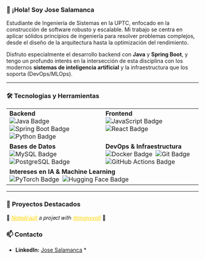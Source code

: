 ### 👋 ¡Hola! Soy Jose Salamanca

Estudiante de Ingeniería de Sistemas en la UPTC, enfocado en la construcción de software robusto y escalable. Mi trabajo se centra en aplicar sólidos principios de ingeniería para resolver problemas complejos, desde el diseño de la arquitectura hasta la optimización del rendimiento.

Disfruto especialmente el desarrollo backend con **Java** y **Spring Boot**, y tengo un profundo interés en la intersección de esta disciplina con los modernos **sistemas de inteligencia artificial** y la infraestructura que los soporta (DevOps/MLOps).

---

### 🛠️ Tecnologías y Herramientas

<table>
  <tr>
    <td valign="top" width="50%">
      <strong>Backend</strong><br>
      <img src="https://img.shields.io/badge/Java-007396?style=for-the-badge&logo=java&logoColor=white" alt="Java Badge"/>&nbsp;
      <img src="https://img.shields.io/badge/Spring%20Boot-6DB33F?style=for-the-badge&logo=spring-boot&logoColor=white" alt="Spring Boot Badge"/>&nbsp;
      <img src="https://img.shields.io/badge/Python-3776AB?style=for-the-badge&logo=python&logoColor=white" alt="Python Badge"/>&nbsp;
    </td>
    <td valign="top" width="50%">
      <strong>Frontend</strong><br>
      <img src="https://img.shields.io/badge/JavaScript-F7DF1E?style=for-the-badge&logo=javascript&logoColor=black" alt="JavaScript Badge"/>&nbsp;
      <img src="https://img.shields.io/badge/React-20232A?style=for-the-badge&logo=react&logoColor=61DAFB" alt="React Badge"/>&nbsp;
    </td>
  </tr>
  <tr>
    <td valign="top" width="50%">
      <strong>Bases de Datos</strong><br>
      <img src="https://img.shields.io/badge/MySQL-4479A1?style=for-the-badge&logo=mysql&logoColor=white" alt="MySQL Badge"/>&nbsp;
      <img src="https://img.shields.io/badge/PostgreSQL-316192?style=for-the-badge&logo=postgresql&logoColor=white" alt="PostgreSQL Badge"/>&nbsp;
    </td>
    <td valign="top" width="50%">
      <strong>DevOps & Infraestructura</strong><br>
      <img src="https://img.shields.io/badge/Docker-2496ED?style=for-the-badge&logo=docker&logoColor=white" alt="Docker Badge"/>&nbsp;
      <img src="https://img.shields.io/badge/Git-F05032?style=for-the-badge&logo=git&logoColor=white" alt="Git Badge"/>&nbsp;
      <img src="https://img.shields.io/badge/GitHub%20Actions-2088FF?style=for-the-badge&logo=github-actions&logoColor=white" alt="GitHub Actions Badge"/>&nbsp;
    </td>
  </tr>
   <tr>
    <td valign="top" colspan="2">
      <strong>Intereses en IA & Machine Learning</strong><br>
      <img src="https://img.shields.io/badge/PyTorch-EE4C2C?style=for-the-badge&logo=pytorch&logoColor=white" alt="PyTorch Badge"/>&nbsp;
      <img src="https://img.shields.io/badge/%F0%9F%A4%97%20Hugging%20Face-FFD21E?style=for-the-badge&logo=hugging-face&logoColor=black" alt="Hugging Face Badge"/>&nbsp;
    </td>
  </tr>
</table>

---

### 🚀 Proyectos Destacados

<p>🍬 <a href="https://github.com/monxvoll/NotesVault" style="color: gold;">𝑁𝑜𝑡𝑒𝑠𝑉𝑎𝑢𝑙𝑡</a> 𝑎 𝑝𝑟𝑜𝑗𝑒𝑐𝑡 𝑤𝑖𝑡ℎ <a href="https://github.com/monxvoll" style="color: gold;">@monxvoll</a> 🍬</p>

### 📫 Contacto

* **LinkedIn:** [Jose Salamanca](https://www.linkedin.com/in/jose-luis-salamanca-lopez-192365247/) *
